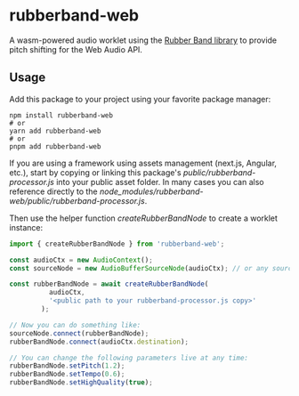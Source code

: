 # rubberband-web

A wasm-powered audio worklet using the [Rubber Band library](https://breakfastquay.com/rubberband/) to provide pitch shifting for the Web Audio API.

## Usage

Add this package to your project using your favorite package manager:
````shell
npm install rubberband-web
# or
yarn add rubberband-web
# or
pnpm add rubberband-web
````

If you are using a framework using assets management (next.js, Angular, etc.), start by copying or linking this package's _public/rubberband-processor.js_ into your public asset folder.
In many cases you can also reference directly to the _node_modules/rubberband-web/public/rubberband-processor.js_.

Then use the helper function _createRubberBandNode_ to create a worklet instance:
```javascript
import { createRubberBandNode } from 'rubberband-web';

const audioCtx = new AudioContext();
const sourceNode = new AudioBufferSourceNode(audioCtx); // or any source

const rubberBandNode = await createRubberBandNode(
          audioCtx,
          '<public path to your rubberband-processor.js copy>'
        );

// Now you can do something like:
sourceNode.connect(rubberBandNode);
rubberBandNode.connect(audioCtx.destination);

// You can change the following parameters live at any time:
rubberBandNode.setPitch(1.2);
rubberBandNode.setTempo(0.6);
rubberBandNode.setHighQuality(true);
```
